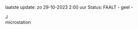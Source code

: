 laatste update: 
zo 29-10-2023  2:00   uur 
Status: FAALT - geel - 
<div class="service R">J</div><div class="service Y">microstation</div>